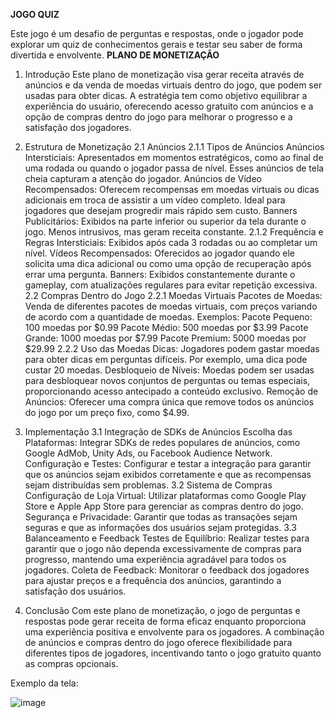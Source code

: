 **JOGO QUIZ**

Este jogo é um desafio de perguntas e respostas, onde o jogador pode explorar um quiz de conhecimentos gerais e testar seu saber de forma divertida e envolvente.
**PLANO DE MONETIZAÇÃO**
1. Introdução
Este plano de monetização visa gerar receita através de anúncios e da venda de moedas virtuais dentro do jogo, que podem ser usadas para obter dicas. A estratégia tem como objetivo equilibrar a experiência do usuário, oferecendo acesso gratuito com anúncios e a opção de compras dentro do jogo para melhorar o progresso e a satisfação dos jogadores.

2. Estrutura de Monetização
2.1 Anúncios
2.1.1 Tipos de Anúncios
Anúncios Intersticiais: Apresentados em momentos estratégicos, como ao final de uma rodada ou quando o jogador passa de nível. Esses anúncios de tela cheia capturam a atenção do jogador.
Anúncios de Vídeo Recompensados: Oferecem recompensas em moedas virtuais ou dicas adicionais em troca de assistir a um vídeo completo. Ideal para jogadores que desejam progredir mais rápido sem custo.
Banners Publicitários: Exibidos na parte inferior ou superior da tela durante o jogo. Menos intrusivos, mas geram receita constante.
2.1.2 Frequência e Regras
Intersticiais: Exibidos após cada 3 rodadas ou ao completar um nível.
Vídeos Recompensados: Oferecidos ao jogador quando ele solicita uma dica adicional ou como uma opção de recuperação após errar uma pergunta.
Banners: Exibidos constantemente durante o gameplay, com atualizações regulares para evitar repetição excessiva.
2.2 Compras Dentro do Jogo
2.2.1 Moedas Virtuais
Pacotes de Moedas: Venda de diferentes pacotes de moedas virtuais, com preços variando de acordo com a quantidade de moedas. Exemplos:
Pacote Pequeno: 100 moedas por $0.99
Pacote Médio: 500 moedas por $3.99
Pacote Grande: 1000 moedas por $7.99
Pacote Premium: 5000 moedas por $29.99
2.2.2 Uso das Moedas
Dicas: Jogadores podem gastar moedas para obter dicas em perguntas difíceis. Por exemplo, uma dica pode custar 20 moedas.
Desbloqueio de Níveis: Moedas podem ser usadas para desbloquear novos conjuntos de perguntas ou temas especiais, proporcionando acesso antecipado a conteúdo exclusivo.
Remoção de Anúncios: Oferecer uma compra única que remove todos os anúncios do jogo por um preço fixo, como $4.99.
3. Implementação
3.1 Integração de SDKs de Anúncios
Escolha das Plataformas: Integrar SDKs de redes populares de anúncios, como Google AdMob, Unity Ads, ou Facebook Audience Network.
Configuração e Testes: Configurar e testar a integração para garantir que os anúncios sejam exibidos corretamente e que as recompensas sejam distribuídas sem problemas.
3.2 Sistema de Compras
Configuração de Loja Virtual: Utilizar plataformas como Google Play Store e Apple App Store para gerenciar as compras dentro do jogo.
Segurança e Privacidade: Garantir que todas as transações sejam seguras e que as informações dos usuários sejam protegidas.
3.3 Balanceamento e Feedback
Testes de Equilíbrio: Realizar testes para garantir que o jogo não dependa excessivamente de compras para progresso, mantendo uma experiência agradável para todos os jogadores.
Coleta de Feedback: Monitorar o feedback dos jogadores para ajustar preços e a frequência dos anúncios, garantindo a satisfação dos usuários.
4. Conclusão
Com este plano de monetização, o jogo de perguntas e respostas pode gerar receita de forma eficaz enquanto proporciona uma experiência positiva e envolvente para os jogadores. A combinação de anúncios e compras dentro do jogo oferece flexibilidade para diferentes tipos de jogadores, incentivando tanto o jogo gratuito quanto as compras opcionais.

Exemplo da tela:

![image](https://github.com/anaclarad/Jogo_quiz/assets/93320554/a43e8c73-a606-4f95-b76e-473a0096e1a0)

